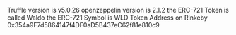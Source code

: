 Truffle version is v5.0.26
openzeppelin version is 2.1.2
the ERC-721 Token is called Waldo
the ERC-721 Symbol is WLD
Token Address on Rinkeby 0x354a9F7d5864147f4DF0aD5B437eC62f81e810c9
